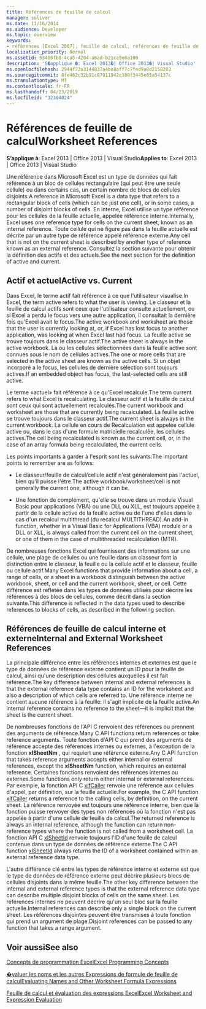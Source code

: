 ```yaml
---
title: Références de feuille de calcul
manager: soliver
ms.date: 11/16/2014
ms.audience: Developer
ms.topic: overview
keywords:
- références [Excel 2007], feuille de calcul, références de feuille de calcul [Excel 2007], références de feuille de calcul externes [Excel 2007], feuille de calcul active [Excel 2007], feuille de calcul active [Excel 2007], références de feuille de calcul interne [Excel 2007]
localization_priority: Normal
ms.assetid: 53406fb8-4ca5-4204-a6ad-b21ca9e6a100
description: 'S�applique �: Excel 2013�| Office 2013�| Visual Studio'
ms.openlocfilehash: 2944f73a3144837a4be8aff7c7fed9a8d2158203
ms.sourcegitcommit: 8fe462c32b91c87911942c188f3445e85a54137c
ms.translationtype: MT
ms.contentlocale: fr-FR
ms.lasthandoff: 04/23/2019
ms.locfileid: "32304024"
---
```

# <a name="worksheet-references"></a><span data-ttu-id="d6161-104">Références de feuille de calcul</span><span class="sxs-lookup"><span data-stu-id="d6161-104">Worksheet References</span></span>

 <span data-ttu-id="d6161-105">**S’applique à**: Excel 2013 | Office 2013 | Visual Studio</span><span class="sxs-lookup"><span data-stu-id="d6161-105">**Applies to**: Excel 2013 | Office 2013 | Visual Studio</span></span> 
  
<span data-ttu-id="d6161-106">Une référence dans Microsoft Excel est un type de données qui fait référence à un bloc de cellules rectangulaire (qui peut être une seule cellule) ou dans certains cas, un certain nombre de blocs de cellules disjoints.</span><span class="sxs-lookup"><span data-stu-id="d6161-106">A reference in Microsoft Excel is a data type that refers to a rectangular block of cells (which can be just one cell), or in some cases, a number of disjoint blocks of cells.</span></span> <span data-ttu-id="d6161-107">En interne, Excel utilise un type référence pour les cellules de la feuille actuelle, appelée référence interne.</span><span class="sxs-lookup"><span data-stu-id="d6161-107">Internally, Excel uses one reference type for cells on the current sheet, known as an internal reference.</span></span> <span data-ttu-id="d6161-108">Toute cellule qui ne figure pas dans la feuille actuelle est décrite par un autre type de référence appelé référence externe.</span><span class="sxs-lookup"><span data-stu-id="d6161-108">Any cell that is not on the current sheet is described by another type of reference known as an external reference.</span></span> <span data-ttu-id="d6161-109">Consultez la section suivante pour obtenir la définition des actifs et des actuels.</span><span class="sxs-lookup"><span data-stu-id="d6161-109">See the next section for the definition of active and current.</span></span>
  
## <a name="active-vs-current"></a><span data-ttu-id="d6161-110">Actif et actuel</span><span class="sxs-lookup"><span data-stu-id="d6161-110">Active vs. Current</span></span>

<span data-ttu-id="d6161-111">Dans Excel, le terme actif fait référence à ce que l'utilisateur visualise.</span><span class="sxs-lookup"><span data-stu-id="d6161-111">In Excel, the term active refers to what the user is viewing.</span></span> <span data-ttu-id="d6161-112">Le classeur et la feuille de calcul actifs sont ceux que l'utilisateur consulte actuellement, ou si Excel a perdu le focus vers une autre application, il consultait la dernière fois qu'Excel avait le focus.</span><span class="sxs-lookup"><span data-stu-id="d6161-112">The active workbook and worksheet are those that the user is currently looking at, or, if Excel has lost focus to another application, was looking at when Excel last had focus.</span></span> <span data-ttu-id="d6161-113">La feuille active se trouve toujours dans le classeur actif.</span><span class="sxs-lookup"><span data-stu-id="d6161-113">The active sheet is always in the active workbook.</span></span> <span data-ttu-id="d6161-114">La ou les cellules sélectionnées dans la feuille active sont connues sous le nom de cellules actives.</span><span class="sxs-lookup"><span data-stu-id="d6161-114">The one or more cells that are selected in the active sheet are known as the active cells.</span></span> <span data-ttu-id="d6161-115">Si un objet incorporé a le focus, les cellules de dernière sélection sont toujours actives.</span><span class="sxs-lookup"><span data-stu-id="d6161-115">If an embedded object has focus, the last-selected cells are still active.</span></span> 
  
<span data-ttu-id="d6161-116">Le terme «actuel» fait référence à ce qu'Excel recalcule.</span><span class="sxs-lookup"><span data-stu-id="d6161-116">The term current refers to what Excel is recalculating.</span></span> <span data-ttu-id="d6161-117">Le classeur actif et la feuille de calcul sont ceux qui sont actuellement recalculés.</span><span class="sxs-lookup"><span data-stu-id="d6161-117">The current workbook and worksheet are those that are currently being recalculated.</span></span> <span data-ttu-id="d6161-118">La feuille active se trouve toujours dans le classeur actif.</span><span class="sxs-lookup"><span data-stu-id="d6161-118">The current sheet is always in the current workbook.</span></span> <span data-ttu-id="d6161-119">La cellule en cours de Recalculation est appelée cellule active ou, dans le cas d'une formule matricielle recalculée, les cellules actives.</span><span class="sxs-lookup"><span data-stu-id="d6161-119">The cell being recalculated is known as the current cell, or, in the case of an array formula being recalculated, the current cells.</span></span> 
  
<span data-ttu-id="d6161-120">Les points importants à garder à l'esprit sont les suivants:</span><span class="sxs-lookup"><span data-stu-id="d6161-120">The important points to remember are as follows:</span></span>
  
- <span data-ttu-id="d6161-121">Le classeur/feuille de calcul/cellule actif n'est généralement pas l'actuel, bien qu'il puisse l'être.</span><span class="sxs-lookup"><span data-stu-id="d6161-121">The active workbook/worksheet/cell is not generally the current one, although it can be.</span></span>
    
- <span data-ttu-id="d6161-122">Une fonction de complément, qu'elle se trouve dans un module Visual Basic pour applications (VBA) ou une DLL ou XLL, est toujours appelée à partir de la cellule active de la feuille active ou de l'une d'elles dans le cas d'un recalcul multithread (du recalcul MULTITHREAD).</span><span class="sxs-lookup"><span data-stu-id="d6161-122">An add-in function, whether in a Visual Basic for Applications (VBA) module or a DLL or XLL, is always called from the current cell on the current sheet, or one of them in the case of multithreaded recalculation (MTR).</span></span>
    
<span data-ttu-id="d6161-123">De nombreuses fonctions Excel qui fournissent des informations sur une cellule, une plage de cellules ou une feuille dans un classeur font la distinction entre le classeur, la feuille ou la cellule actif et le classeur, feuille ou cellule actif.</span><span class="sxs-lookup"><span data-stu-id="d6161-123">Many Excel functions that provide information about a cell, a range of cells, or a sheet in a workbook distinguish between the active workbook, sheet, or cell and the current workbook, sheet, or cell.</span></span> <span data-ttu-id="d6161-124">Cette différence est reflétée dans les types de données utilisés pour décrire les références à des blocs de cellules, comme décrit dans la section suivante.</span><span class="sxs-lookup"><span data-stu-id="d6161-124">This difference is reflected in the data types used to describe references to blocks of cells, as described in the following section.</span></span>
  
## <a name="internal-and-external-worksheet-references"></a><span data-ttu-id="d6161-125">Références de feuille de calcul interne et externe</span><span class="sxs-lookup"><span data-stu-id="d6161-125">Internal and External Worksheet References</span></span>

<span data-ttu-id="d6161-126">La principale différence entre les références internes et externes est que le type de données de référence externe contient un ID pour la feuille de calcul, ainsi qu'une description des cellules auxquelles il est fait référence.</span><span class="sxs-lookup"><span data-stu-id="d6161-126">The key difference between internal and external references is that the external reference data type contains an ID for the worksheet and also a description of which cells are referred to.</span></span> <span data-ttu-id="d6161-127">Une référence interne ne contient aucune référence à la feuille: il s'agit implicite de la feuille active.</span><span class="sxs-lookup"><span data-stu-id="d6161-127">An internal reference contains no reference to the sheet—it is implicit that the sheet is the current sheet.</span></span> 
  
<span data-ttu-id="d6161-128">De nombreuses fonctions de l'API C renvoient des références ou prennent des arguments de référence.</span><span class="sxs-lookup"><span data-stu-id="d6161-128">Many C API functions return references or take reference arguments.</span></span> <span data-ttu-id="d6161-129">Toute fonction d'API C qui prend des arguments de référence accepte des références internes ou externes, à l'exception de la fonction **xlSheetNm** , qui requiert une référence externe.</span><span class="sxs-lookup"><span data-stu-id="d6161-129">Any C API function that takes reference arguments accepts either internal or external references, except the **xlSheetNm** function, which requires an external reference.</span></span> <span data-ttu-id="d6161-130">Certaines fonctions renvoient des références internes ou externes.</span><span class="sxs-lookup"><span data-stu-id="d6161-130">Some functions only return either internal or external references.</span></span> <span data-ttu-id="d6161-131">Par exemple, la fonction API C [xlfCaller](xlfcaller.md) renvoie une référence aux cellules d'appel, par définition, sur la feuille actuelle.</span><span class="sxs-lookup"><span data-stu-id="d6161-131">For example, the C API function [xlfCaller](xlfcaller.md) returns a reference to the calling cells, by definition, on the current sheet.</span></span> <span data-ttu-id="d6161-132">La référence renvoyée est toujours une référence interne, bien que la fonction puisse renvoyer des types non référencés où la fonction n'est pas appelée à partir d'une cellule de feuille de calcul.</span><span class="sxs-lookup"><span data-stu-id="d6161-132">The returned reference is always an internal reference, although the function can return non-reference types where the function is not called from a worksheet cell.</span></span> <span data-ttu-id="d6161-133">La fonction API C [xlSheetId](xlsheetid.md) renvoie toujours l'ID d'une feuille de calcul contenue dans un type de données de référence externe.</span><span class="sxs-lookup"><span data-stu-id="d6161-133">The C API function [xlSheetId](xlsheetid.md) always returns the ID of a worksheet contained within an external reference data type.</span></span> 
  
<span data-ttu-id="d6161-134">L'autre différence clé entre les types de référence interne et externe est que le type de données de référence externe peut décrire plusieurs blocs de cellules disjoints dans la même feuille.</span><span class="sxs-lookup"><span data-stu-id="d6161-134">The other key difference between the internal and external reference types is that the external reference data type can describe multiple disjoint blocks of cells on the same sheet.</span></span> <span data-ttu-id="d6161-135">Les références internes ne peuvent décrire qu'un seul bloc sur la feuille actuelle.</span><span class="sxs-lookup"><span data-stu-id="d6161-135">Internal references can describe only a single block on the current sheet.</span></span> <span data-ttu-id="d6161-136">Les références disjointes peuvent être transmises à toute fonction qui prend un argument de plage.</span><span class="sxs-lookup"><span data-stu-id="d6161-136">Disjoint references can be passed to any function that takes a range argument.</span></span>
  
## <a name="see-also"></a><span data-ttu-id="d6161-137">Voir aussi</span><span class="sxs-lookup"><span data-stu-id="d6161-137">See also</span></span>



[<span data-ttu-id="d6161-138">Concepts de programmation Excel</span><span class="sxs-lookup"><span data-stu-id="d6161-138">Excel Programming Concepts</span></span>](excel-programming-concepts.md)
  
[<span data-ttu-id="d6161-139">�valuer les noms et les autres Expressions de formule de feuille de calcul</span><span class="sxs-lookup"><span data-stu-id="d6161-139">Evaluating Names and Other Worksheet Formula Expressions</span></span>](evaluating-names-and-other-worksheet-formula-expressions.md)
  
[<span data-ttu-id="d6161-140">Feuille de calcul et évaluation des expressions Excel</span><span class="sxs-lookup"><span data-stu-id="d6161-140">Excel Worksheet and Expression Evaluation</span></span>](excel-worksheet-and-expression-evaluation.md)

